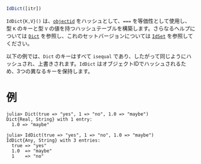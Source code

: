 ```julia
IdDict([itr])
```

`IdDict{K,V}()` は、[`objectid`](@ref) をハッシュとして、`===` を等価性として使用し、型 `K` のキーと型 `V` の値を持つハッシュテーブルを構築します。さらなるヘルプについては [`Dict`](@ref) を参照し、これのセットバージョンについては [`IdSet`](@ref) を参照してください。

以下の例では、`Dict` のキーはすべて `isequal` であり、したがって同じようにハッシュされ、上書きされます。`IdDict` はオブジェクトIDでハッシュされるため、3つの異なるキーを保持します。

# 例

```julia-repl
julia> Dict(true => "yes", 1 => "no", 1.0 => "maybe")
Dict{Real, String} with 1 entry:
  1.0 => "maybe"

julia> IdDict(true => "yes", 1 => "no", 1.0 => "maybe")
IdDict{Any, String} with 3 entries:
  true => "yes"
  1.0  => "maybe"
  1    => "no"
```
